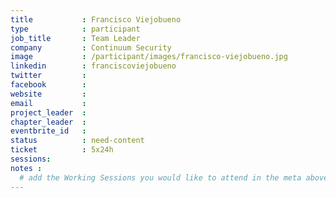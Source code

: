 ```yaml
---
title           : Francisco Viejobueno
type            : participant
job_title       : Team Leader
company         : Continuum Security
image           : /participant/images/francisco-viejobueno.jpg
linkedin        : franciscoviejobueno
twitter         :
facebook        :
website         :
email           :
project_leader  :
chapter_leader  :
eventbrite_id   :
status          : need-content
ticket          : 5x24h
sessions:
notes :
  # add the Working Sessions you would like to attend in the meta above (use the session's title) e.g. sessions (one per line): -Security Playbooks Diagrams -Hackathon Daily Sessions
---
```




<!-- put more details about participant here -->

